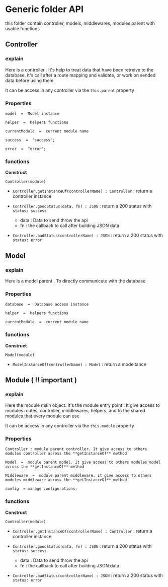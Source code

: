 ﻿# Generic folder API

this folder contain controller, models, middlewares, modules parent with usable functions

## Controller

### explain

Here is a controller . It's help to treat data that have been retreive to the database.
It's call after a route mapping and validate, or work on sended data before using them

It can be access in any controller via the ```this.parent```
property
### Properties

    model  =  Model instance

    helper  =  helpers functions
    
    currentModule  =  current module name
    
    success  =  "success";
    
    error  =  "error";
    
### functions

**Construct**

    Controller(module)


- `Controller.getInstanceOf(controllerName) : Controller` : return a controller instance 

- `Controller.goodStatus(data, fn) : JSON` : return a 200 status with `status: success`
	- data : Data to send throw the api
	- fn : the callback to call after building JSON data
	
-  `Controller.badStatus(controllerName) : JSON` : return a 200 status with `status: error`


## Model


    
### explain

Here is a model parent . To directly communicate with the database


### Properties

    database  =  Database access instance

    helper  =  helpers functions
    
    currentModule  =  current module name
    


### functions
**Construct**

    Model(module)
    
- `ModelInstanceOf(controllerName) : Model` : return a modeltance 

## Module ( !! important )

### explain

Here the module main object. It's the module entry point . It give access to modules routes, controller, middlewares, helpers, and to the shared modules that every module can use

It can be access in any controller via the ```this.module```
property

### Properties

 

    Controller : module parent controller. It give access to others modules controller across the **getInstanceOf** method
    
    Model  =  module parent model. It give access to others modules model across the **getInstanceOf** method
    
    Middleware  =  module parent middleware. It give access to others modules middleware across the **getInstanceOf** method
    
    config  = manage configurations;
    
### functions

**Construct**

    Controller(module)


- `Controller.getInstanceOf(controllerName) : Controller` : return a controller instance 

- `Controller.goodStatus(data, fn) : JSON` : return a 200 status with `status: success`
	- data : Data to send throw the api
	- fn : the callback to call after building JSON data
	
-  `Controller.badStatus(controllerName) : JSON` : return a 200 status with `status: error`



